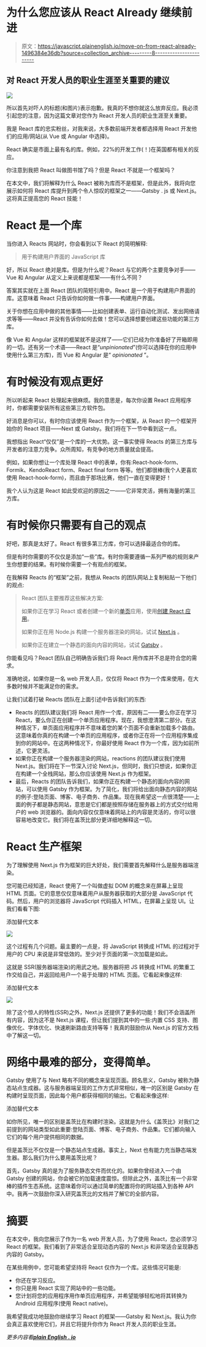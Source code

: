 # 为什么您应该从 React Already 继续前进

> 原文：<https://javascript.plainenglish.io/move-on-from-react-already-1496384e36db?source=collection_archive---------8----------------------->

## 对 React 开发人员的职业生涯至关重要的建议

![](img/8b0a0b6e6246e550870115abeec09b92.png)

所以首先对吓人的标题(和图片)表示抱歉。我真的不想你就这么放弃反应。我必须引起您的注意，因为这篇文章对您作为 React 开发人员的职业生涯至关重要。

我是 React 库的忠实粉丝，对我来说，大多数前端开发者都选择用 React 开发他们的应用/网站(从 Vue 或 Angular 中选择)。

React 确实是市面上最有名的库。例如，22%的开发工作(！)在英国都有相关的反应。

你注意到我把 React 叫做图书馆了吗？但是 React 不就是一个框架吗？

在本文中，我们将解释为什么 React 被称为库而不是框架，但是此外，我将向您展示如何将 React 库提升到两个令人惊叹的框架之一——Gatsby . js 或 Next.js。这将真正提高您的 React 技能！

# React 是一个库

当你进入 Reacts 网站时，你会看到以下 React 的简明解释:

> 用于构建用户界面的 JavaScript 库

好，所以 React 绝对是库。但是为什么呢？React 与它的两个主要竞争对手——Vue 和 Angular 从定义上来说都是框架——有什么不同？

答案其实就在上面 React 团队的简短引用中。React 是一个用于构建用户界面的库。这意味着 React 只告诉你如何做一件事——构建用户界面。

关于你想在应用中做的其他事情——比如创建表单、运行自动化测试、发出网络请求等等——React 并没有告诉你如何去做！您可以选择想要创建这些功能的第三方库。

像 Vue 和 Angular 这样的框架就不是这样了——它们已经为你准备好了开箱即用的一切。还有另一个术语——React 是“*unpinionated*”(你可以选择在你的应用中使用什么第三方库)，而 Vue 和 Angular 是“ *opinionated* ”。

# 有时候没有观点更好

所以听起来 React 处理起来很麻烦。我的意思是，每次你设置 React 应用程序时，你都需要安装所有这些第三方软件包。

好消息是你可以，有时你应该使用 React 作为一个框架，从 React 的一个框架开始你的 React 项目——Next 或 Gatsby。我们将在下一节中看到这一点。

我想指出 React“仅仅”是一个库的一大优势。这一事实使得 Reacts 的第三方库与开发者的注意力竞争。众所周知，有竞争的地方质量就会提高。

例如，如果你想让一个库处理 React 中的表单，你有:React-hook-form、Formik、KendoReact form、React final form 等等。他们都很棒(我个人更喜欢使用 React-hook-form)，而且由于那场比赛，他们一直在变得更好！

我个人认为这是 React 如此受欢迎的原因之一——它非常灵活，拥有海量的第三方库。

# 有时候你只需要有自己的观点

好吧，那真是太好了。React 有很多第三方库，你可以选择最适合你的库。

但是有时你需要的不仅仅是添加“一些”库。有时你需要遵循一系列严格的规则来产生你想要的结果。有时候你需要一个有观点的框架。

在我解释 Reacts 的“框架”之前，我想从 Reacts 的团队网站上复制粘贴一下他们的观点:

> React 团队主要推荐这些解决方案:
> 
> 如果你正在学习 React 或者创建一个新的[单页](https://reactjs.org/docs/glossary.html#single-page-application)应用，使用[创建 React 应用](https://reactjs.org/docs/create-a-new-react-app.html#create-react-app)。
> 
> 如果你正在用 Node.js 构建一个服务器渲染的网站，试试 [Next.js](https://reactjs.org/docs/create-a-new-react-app.html#nextjs) 。
> 
> 如果你正在建立一个静态的面向内容的网站，试试 [Gatsby](https://reactjs.org/docs/create-a-new-react-app.html#gatsby) 。

你能看见吗？React 团队自己明确告诉我们:将 React 用作库并不总是符合您的需求。

准确地说，如果你是一名 web 开发人员，仅仅将 React 作为一个库来使用，在大多数时候并不能满足你的需求。

让我们试着打破 Reacts 团队在上面引述中告诉我们的东西:

*   Reacts 的团队建议我们将 React 用作一个库，原因有二——要么你正在学习 React，要么你正在创建一个单页应用程序。现在，我想澄清第二部分。在这种情况下，单页面应用程序并不意味着您的某个页面不会重新加载多个路由。这意味着你真的在构建一个单页的应用程序，或者你正在将一个应用程序集成到你的网站中。在这两种情况下，你最好使用 React 作为一个库，因为如前所述，它更灵活。
*   如果你正在构建一个服务器渲染的网站，reactions 的团队建议我们使用 Next.js。我们将在下一节深入讨论 Next.js，但同时，我们只想说，如果你正在构建一个全栈网站，那么你应该使用 Next.js 作为框架。
*   最后，Reacts 的团队告诉我们，如果你正在构建一个静态的面向内容的网站，可以使用 Gatsby 作为框架。为了简化，我们将给出面向静态内容的网站的例子:登陆页面、博客、电子商务、作品集。现在我希望这一点很清楚——上面的例子都是静态网站，意思是它们都是按照存储在服务器上的方式交付给用户的 web 浏览器的。面向内容仅仅意味着网站上的内容是灵活的，你可以很容易地改变它。我们将在盖茨比部分更详细地解释这一切。

# React 生产框架

为了理解使用 Next.js 作为框架的巨大好处，我们需要首先解释什么是服务器端渲染。

您可能已经知道，React 使用了一个叫做虚拟 DOM 的概念来在屏幕上呈现 HTML 页面。它的意思仅仅意味着用户从服务器获取的大部分是 JavaScript 代码。然后，用户的浏览器将 JavaScript 代码插入 HTML，在屏幕上呈现 UI。让我们看看下图:

添加替代文本

![](img/d75fb26ceb2337b5dd7b7bd99500aa3e.png)

这个过程有几个问题。最主要的一点是，将 JavaScript 转换成 HTML 的过程对于用户的 CPU 来说是非常低效的。至少对于页面的第一次加载是如此。

这就是 SSR(服务器端渲染)的用武之地。服务器将把 JS 转换成 HTML 的繁重工作交给自己，并返回给用户一个易于处理的 HTML 页面。它看起来像这样:

添加替代文本

![](img/3fb41f0a3428c3063edd1eee53d45bbe.png)

除了这个惊人的特性(SSR)之外，Next.js 还提供了更多的功能！我们不会涵盖所有内容，因为这不是 Next.js 课程，但让我们提到其中的一些:内置 CSS 支持、图像优化、字体优化、快速刷新路由支持等等！我真的鼓励你从 Next.js 的官方文档中了解这一切。

# 网络中最难的部分，变得简单。

Gatsby 使用了与 Next 略有不同的概念来呈现页面。顾名思义，Gatsby 被称为静态站点生成器。这与服务器端呈现的工作方式非常相似，唯一的区别是 Gatsby 在构建时呈现页面，因此每个用户都获得相同的输出。它看起来像这样:

添加替代文本

如你所见，唯一的区别是盖茨比在构建时渲染。这就是为什么《盖茨比》对我们之前提到的网站类型如此重要:登陆页面、博客、电子商务、作品集。它们都向输入它们的每个用户提供相同的数据。

但是盖茨比不仅仅是一个静态站点生成器。事实上，Next 也有能力充当静态端发生器。那么我们为什么要用盖茨比呢？

首先，Gatsby 真的是为了服务静态文件而优化的。如果你曾经进入一个由 Gatsby 创建的网站，你会被它的加载速度震惊。但除此之外，盖茨比有一个非常棒的插件生态系统。这意味着你可以通过简单的配置将你的网站插入到各种 API 中。我再一次鼓励你深入研究盖茨比的文档并了解它的全部内容。

# 摘要

在本文中，我向您展示了作为一名 web 开发人员，为了使用 React，您必须学习 React 的框架。我们看到了非常适合呈现动态内容的 Next.js 和非常适合呈现静态内容的 Gatsby。

在某些用例中，您可能希望坚持将 React 仅作为一个库。这些情况可能是:

*   你还在学习反应。
*   你只是用 React 实现了网站中的一些功能。
*   您计划将您的应用程序用作单页应用程序，并希望能够轻松地将其转换为 Android 应用程序(使用 React native)。

我希望我成功地鼓励你继续学习 React 的框架——Gatsby 和 Next.js。我认为你会真正喜欢使用它们，并且它将提升你作为 React 开发人员的职业生涯。

*更多内容看*[***plain English . io***](http://plainenglish.io/)